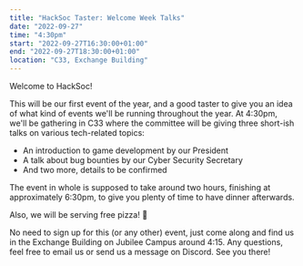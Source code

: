 ```yaml
---
title: "HackSoc Taster: Welcome Week Talks"
date: "2022-09-27"
time: "4:30pm"
start: "2022-09-27T16:30:00+01:00"
end: "2022-09-27T18:30:00+01:00"
location: "C33, Exchange Building"
---
```


Welcome to HackSoc!

This will be our first event of the year, and a good taster to give you
an idea of what kind of events we'll be running throughout the year. At
4:30pm, we'll be gathering in C33 where the committee will be giving
three short-ish talks on various tech-related topics:

 - An introduction to game development by our President
 - A talk about bug bounties by our Cyber Security Secretary
 - And two more, details to be confirmed

The event in whole is supposed to take around two hours, finishing
at approximately 6:30pm, to give you plenty of time to have dinner afterwards.

Also, we will be serving free pizza! 🍕

No need to sign up for this (or any other) event, just come along and find
us in the Exchange Building on Jubilee Campus around 4:15. Any questions,
feel free to email us or send us a message on Discord. See you there!
